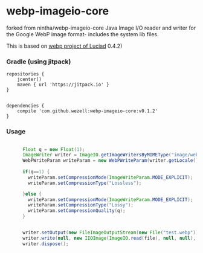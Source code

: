 # webp-imageio-core
forked from nintha/webp-imageio-core
Java Image I/O reader and writer for the Google WebP image format-  includes the system lib files.

This is based on [webp project of Luciad](https://bitbucket.org/luciad/webp-imageio) 0.4.2) 

### Gradle  (using jitpack)


```
repositories {
    jcenter()
    maven { url 'https://jitpack.io' }
}


dependencies {
    compile 'com.github.wezell:webp-imageio-core:v0.1.2'
}
```

### Usage

```java

      Float q = new Float(1);
      ImageWriter writer = ImageIO.getImageWritersByMIMEType("image/webp").next();
      WebPWriteParam writeParam = new WebPWriteParam(writer.getLocale());
      
      if(q==1) {
        writeParam.setCompressionMode(ImageWriteParam.MODE_EXPLICIT);
        writeParam.setCompressionType("Lossless");

      }else {
        writeParam.setCompressionMode(ImageWriteParam.MODE_EXPLICIT);
        writeParam.setCompressionType("Lossy");
        writeParam.setCompressionQuality(q);
      }


      writer.setOutput(new FileImageOutputStream(new File("test.webp")));
      writer.write(null, new IIOImage(ImageIO.read(file), null, null), writeParam);
      writer.dispose();
```

